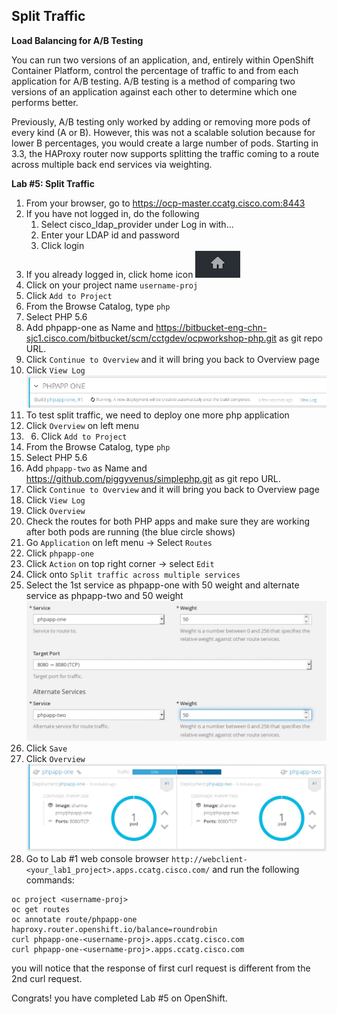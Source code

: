 ## Split Traffic 

**Load Balancing for A/B Testing**

You can run two versions of an application, and, entirely within OpenShift Container Platform, control the percentage of traffic to and from each application for A/B testing. A/B testing is a method of comparing two versions of an application against each other to determine which one performs better.

Previously, A/B testing only worked by adding or removing more pods of every kind (A or B). However, this was not a scalable solution because for lower B percentages, you would create a large number of pods. Starting in 3.3, the HAProxy router now supports splitting the traffic coming to a route across multiple back end services via weighting.


**Lab #5: Split Traffic**

1. From your browser, go to https://ocp-master.ccatg.cisco.com:8443
2. If you have not logged in, do the following
	1. Select cisco_ldap_provider under Log in with...
	2. Enter your LDAP id and password
	3. Click login
3. If you already logged in, click home icon ![image](images/home.jpg)
4. Click on your project name `username-proj`
5. Click `Add to Project`
6. From the Browse Catalog, type `php`
7. Select PHP 5.6
8. Add phpapp-one as Name and https://bitbucket-eng-chn-sjc1.cisco.com/bitbucket/scm/cctgdev/ocpworkshop-php.git as git repo URL.
9. Click `Continue to Overview` and it will bring you back to Overview page
10. Click `View Log` 
![image](images/viewlog.jpg)
11. To test split traffic, we need to deploy one more php application
12. Click `Overview` on left menu 
13. 6. Click `Add to Project`
14. From the Browse Catalog, type `php`
15. Select PHP 5.6
16. Add `phpapp-two` as Name and https://github.com/piggyvenus/simplephp.git as git repo URL.
17. Click `Continue to Overview` and it will bring you back to Overview page
18. Click `View Log` 
19. Click `Overview`
20. Check the routes for both PHP apps and make sure they are working after both pods are running (the blue circle shows)
21. Go `Application` on left menu → Select `Routes`
22. Click `phpapp-one` 
23. Click `Action` on top right corner → select `Edit`
24. Click onto `Split traffic across multiple services`
25. Select the 1st service as phpapp-one with 50 weight and alternate service as phpapp-two and 50 weight
![image](images/split.jpg)
26. Click `Save`
27. Click `Overview`
![image](images/split2.jpg)
28. Go to Lab #1 web console browser `http://webclient-<your_lab1_project>.apps.ccatg.cisco.com/` and run the following commands:

````
oc project <username-proj>
oc get routes
oc annotate route/phpapp-one haproxy.router.openshift.io/balance=roundrobin
curl phpapp-one-<username-proj>.apps.ccatg.cisco.com 
curl phpapp-one-<username-proj>.apps.ccatg.cisco.com
````
you will notice that the response of first curl request is different from the 2nd curl request.


Congrats! you have completed Lab #5 on OpenShift.





